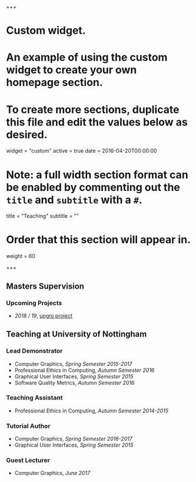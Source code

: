 +++
# Custom widget.
# An example of using the custom widget to create your own homepage section.
# To create more sections, duplicate this file and edit the values below as desired.
widget = "custom"
active = true
date = 2016-04-20T00:00:00

# Note: a full width section format can be enabled by commenting out the `title` and `subtitle` with a `#`.
title = "Teaching"
subtitle = ""

# Order that this section will appear in.
weight = 60

+++

## Masters Supervision

### Upcoming Projects
- _2018 / 19_, [upgro project](post/masters-project-upgro)

## Teaching at University of Nottingham
### Lead Demonstrator
- Computer Graphics, _Spring Semester 2015-2017_
- Professional Ethics in Computing, _Autumn Semester 2016_
- Graphical User Interfaces, _Spring Semester 2015_
- Software Quality Metrics, _Autumn Semester 2016_

### Teaching Assistant
- Professional Ethics in Computing, _Autumn Semester 2014-2015_

### Tutorial Author
- Computer Graphics, _Spring Semester 2016-2017_
- Graphical User Interfaces, _Spring Semester 2015_

### Guest Lecturer
- Computer Graphics, _June 2017_
